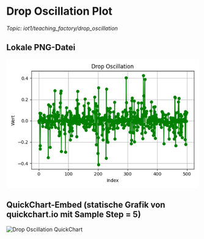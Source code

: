 # Drop Oscillation Plot

_Topic: iot1/teaching_factory/drop_oscillation_

## Lokale PNG-Datei

![Drop Oscillation PNG](https://github.com/oubi-aed/AUT_IOT/blob/main/reports/plots/drop_oscillation.png)

## QuickChart-Embed (statische Grafik von quickchart.io mit Sample Step = 5)

![Drop Oscillation QuickChart](https://quickchart.io/chart?c=%7B%22type%22%3A%22line%22%2C%22data%22%3A%7B%22labels%22%3A%5B0%2C5%2C10%2C15%2C20%2C25%2C30%2C35%2C40%2C45%2C50%2C55%2C60%2C65%2C70%2C75%2C80%2C85%2C90%2C95%2C100%2C105%2C110%2C115%2C120%2C125%2C130%2C135%2C140%2C145%2C150%2C155%2C160%2C165%2C170%2C175%2C180%2C185%2C190%2C195%2C200%2C205%2C210%2C215%2C220%2C225%2C230%2C235%2C240%2C245%2C250%2C255%2C260%2C265%2C270%2C275%2C280%2C285%2C290%2C295%2C300%2C305%2C310%2C315%2C320%2C325%2C330%2C335%2C340%2C345%2C350%2C355%2C360%2C365%2C370%2C375%2C380%2C385%2C390%2C395%2C400%2C405%2C410%2C415%2C420%2C425%2C430%2C435%2C440%2C445%2C450%2C455%2C460%2C465%2C470%2C475%2C480%2C485%2C490%2C495%5D%2C%22datasets%22%3A%5B%7B%22label%22%3A%22Drop%20Oscillation%20%28Sampled%20every%205th%29%22%2C%22data%22%3A%5B-0.0%2C-0.2331403242%2C0.0033464714%2C0.0212959918%2C0.0349003702%2C-0.012444466%2C0.0403105655%2C0.0277953416%2C0.0478556928%2C0.0468848496%2C0.1559865141%2C0.0598104567%2C0.0133962734%2C0.0552260642%2C-0.1220642589%2C0.2789382051%2C0.0091650643%2C0.0154805082%2C-0.293163869%2C0.0736877237%2C-0.0027575478%2C-0.0358329735%2C0.0540271966%2C-0.0263832294%2C0.0442778041%2C-0.0222324657%2C-0.0283889858%2C0.034763945%2C-0.0085024121%2C-0.0078467524%2C0.070852562%2C-0.0680346815%2C-0.0549467966%2C0.0205626812%2C-0.0544973713%2C-0.0104816937%2C-0.0058009285%2C-0.0319637%2C0.0712602719%2C-0.1228777586%2C-0.1588113796%2C0.0049988376%2C0.0255860653%2C0.0160102042%2C0.0056804617%2C0.0376116582%2C-0.1797010571%2C-0.1029852681%2C0.1177015849%2C0.0006615557%2C-0.0764082238%2C-0.0463604341%2C0.0371987217%2C-0.02273856%2C-0.0192534865%2C0.0083198408%2C-0.0372090129%2C0.0278498543%2C-0.0466674873%2C0.4044831948%2C0.0141423674%2C0.0060822244%2C0.0622325426%2C0.2129277479%2C0.0074288106%2C0.073397265%2C0.0036611612%2C-0.0587495496%2C0.0127931289%2C-0.0211690836%2C0.0566382442%2C-0.0349510112%2C0.0720130212%2C-0.0505599573%2C0.0054285232%2C-0.0108247407%2C0.1767141662%2C0.0028518781%2C-0.0656006574%2C0.0562096945%2C-0.0054157197%2C-0.0015119575%2C-0.0060173265%2C0.0137324899%2C-0.0039055015%2C-0.0080266817%2C-0.001667589%2C-0.0114483114%2C-0.0789240184%2C0.0306289912%2C-0.0002700718%2C-0.1070450604%2C0.2165874271%2C-0.0013171436%2C0.0809758397%2C0.0102361765%2C-0.0855266829%2C0.0046269868%2C0.0007092284%2C0.0871818407%5D%2C%22borderColor%22%3A%22green%22%2C%22fill%22%3Afalse%7D%5D%7D%2C%22options%22%3A%7B%22title%22%3A%7B%22display%22%3Afalse%2C%22text%22%3A%22Drop%20Oscillation%20%28QuickChart%2C%20gesampelt%29%22%7D%2C%22scales%22%3A%7B%22xAxes%22%3A%5B%7B%22scaleLabel%22%3A%7B%22display%22%3Atrue%2C%22labelString%22%3A%22Index%22%7D%7D%5D%2C%22yAxes%22%3A%5B%7B%22scaleLabel%22%3A%7B%22display%22%3Atrue%2C%22labelString%22%3A%22Wert%22%7D%7D%5D%7D%7D%7D)
